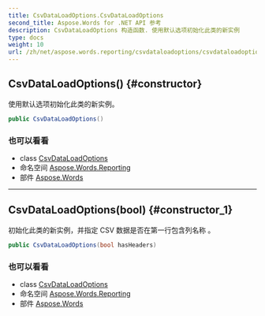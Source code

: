 ```yaml
---
title: CsvDataLoadOptions.CsvDataLoadOptions
second_title: Aspose.Words for .NET API 参考
description: CsvDataLoadOptions 构造函数. 使用默认选项初始化此类的新实例
type: docs
weight: 10
url: /zh/net/aspose.words.reporting/csvdataloadoptions/csvdataloadoptions/
---
```

## CsvDataLoadOptions() {#constructor}

使用默认选项初始化此类的新实例。

```csharp
public CsvDataLoadOptions()
```

### 也可以看看

* class [CsvDataLoadOptions](../)
* 命名空间 [Aspose.Words.Reporting](../../csvdataloadoptions/)
* 部件 [Aspose.Words](../../../)

---

## CsvDataLoadOptions(bool) {#constructor_1}

初始化此类的新实例，并指定 CSV 数据是否在第一行包含列名称 。

```csharp
public CsvDataLoadOptions(bool hasHeaders)
```

### 也可以看看

* class [CsvDataLoadOptions](../)
* 命名空间 [Aspose.Words.Reporting](../../csvdataloadoptions/)
* 部件 [Aspose.Words](../../../)


